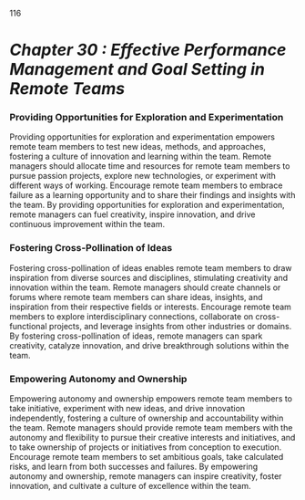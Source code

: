 116



# ***Chapter 30  : Effective Performance Management and Goal Setting in Remote Teams***


### **Providing Opportunities for Exploration and Experimentation**

Providing opportunities for exploration and experimentation empowers remote team members to test new ideas, methods, and approaches, fostering a culture of innovation and learning within the team. Remote managers should allocate time and resources for remote team members to pursue passion projects, explore new technologies, or experiment with different ways of working. Encourage remote team members to embrace failure as a learning opportunity and to share their findings and insights with the team. By providing opportunities for exploration and experimentation, remote managers can fuel creativity, inspire innovation, and drive continuous improvement within the team.

### **Fostering Cross-Pollination of Ideas**

Fostering cross-pollination of ideas enables remote team members to draw inspiration from diverse sources and disciplines, stimulating creativity and innovation within the team. Remote managers should create channels or forums where remote team members can share ideas, insights, and inspiration from their respective fields or interests. Encourage remote team members to explore interdisciplinary connections, collaborate on cross-functional projects, and leverage insights from other industries or domains. By fostering cross-pollination of ideas, remote managers can spark creativity, catalyze innovation, and drive breakthrough solutions within the team.

### **Empowering Autonomy and Ownership**

Empowering autonomy and ownership empowers remote team members to take initiative, experiment with new ideas, and drive innovation independently, fostering a culture of ownership and accountability within the team. Remote managers should provide remote team members with the autonomy and flexibility to pursue their creative interests and initiatives, and to take ownership of projects or initiatives from conception to execution. Encourage remote team members to set ambitious goals, take calculated risks, and learn from both successes and failures. By empowering autonomy and ownership, remote managers can inspire creativity, foster innovation, and cultivate a culture of excellence within the team.


